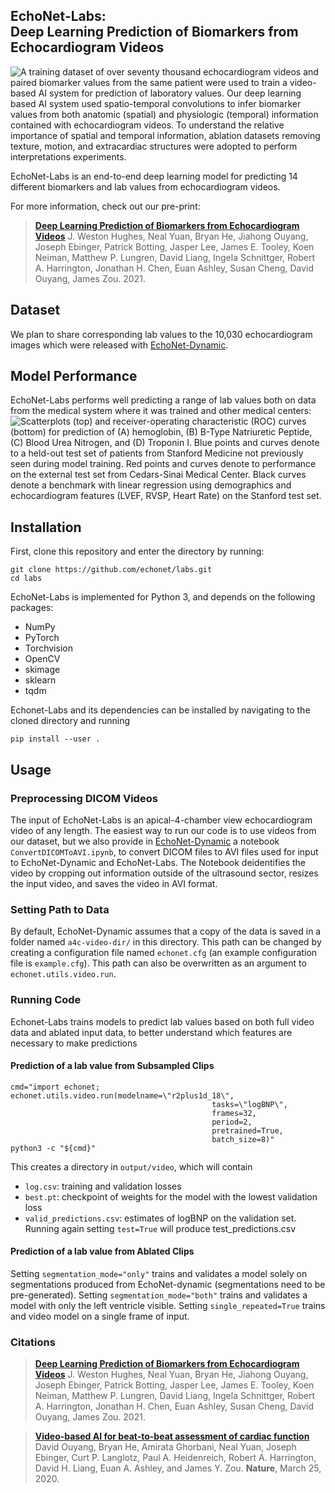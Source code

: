 EchoNet-Labs:<br/>Deep Learning Prediction of Biomarkers from Echocardiogram Videos
------------------------------------------------------------------------------

![A training dataset of over seventy thousand echocardiogram videos and paired biomarker values from the same patient were used to train a video-based AI system for prediction of laboratory values. Our deep learning based AI system used spatio-temporal convolutions to infer biomarker values from both anatomic (spatial) and physiologic (temporal) information contained with echocardiogram videos. To understand the relative importance of spatial and temporal information, ablation datasets removing texture, motion, and extracardiac structures were adopted to perform interpretations experiments. ](media/figure_1.png)

EchoNet-Labs is an end-to-end deep learning model for predicting 14 different biomarkers and lab values from echocardiogram videos. 

For more information, check out our pre-print:
> [**Deep Learning Prediction of Biomarkers from Echocardiogram Videos**](https://www.medrxiv.org/content/10.1101/2021.02.03.21251080v1)
  J. Weston Hughes, Neal Yuan, Bryan He, Jiahong Ouyang, Joseph Ebinger, Patrick Botting, Jasper Lee, James E. Tooley, Koen Neiman, Matthew P. Lungren, David Liang, Ingela Schnittger, Robert A. Harrington, Jonathan H. Chen, Euan Ashley, Susan Cheng, David Ouyang, James Zou. 2021.

Dataset
-------
We plan to share corresponding lab values to the 10,030 echocardiogram images which were released with [EchoNet-Dynamic](https://echonet.github.io/dynamic/).

Model Performance
-------
EchoNet-Labs performs well predicting a range of lab values both on data from the medical system where it was trained and other medical centers:
![Scatterplots (top) and receiver-operating characteristic (ROC) curves (bottom) for prediction of (A) hemoglobin, (B) B-Type Natriuretic Peptide, (C) Blood Urea Nitrogen, and (D) Troponin I. Blue points and curves denote to a held-out test set of patients from Stanford Medicine not previously seen during model training. Red points and curves denote to performance on the external test set from Cedars-Sinai Medical Center. Black curves denote a benchmark with linear regression using demographics and echocardiogram features (LVEF, RVSP, Heart Rate) on the Stanford test set.
](media/figure_2.png)

Installation
------------

First, clone this repository and enter the directory by running:

    git clone https://github.com/echonet/labs.git
    cd labs

EchoNet-Labs is implemented for Python 3, and depends on the following packages:
  - NumPy
  - PyTorch
  - Torchvision
  - OpenCV
  - skimage
  - sklearn
  - tqdm

Echonet-Labs and its dependencies can be installed by navigating to the cloned directory and running

    pip install --user .

Usage
-----
### Preprocessing DICOM Videos

The input of EchoNet-Labs is an apical-4-chamber view echocardiogram video of any length. The easiest way to run our code is to use videos from our dataset, but we also provide in [EchoNet-Dynamic](https://github.com/echonet/dynamic/blob/master/scripts/ConvertDICOMToAVI.ipynb) a notebook `ConvertDICOMToAVI.ipynb`, to convert DICOM files to AVI files used for input to EchoNet-Dynamic and EchoNet-Labs. The Notebook deidentifies the video by cropping out information outside of the ultrasound sector, resizes the input video, and saves the video in AVI format. 

### Setting Path to Data

By default, EchoNet-Dynamic assumes that a copy of the data is saved in a folder named `a4c-video-dir/` in this directory.
This path can be changed by creating a configuration file named `echonet.cfg` (an example configuration file is `example.cfg`). This path can also be overwritten as an argument to `echonet.utils.video.run`.

### Running Code
Echonet-Labs trains models to predict lab values based on both full video data and ablated input data, to better understand which features are necessary to make predictions

#### Prediction of a lab value from Subsampled Clips

    cmd="import echonet; echonet.utils.video.run(modelname=\"r2plus1d_18\",
                                                 tasks=\"logBNP\",
                                                 frames=32,
                                                 period=2,
                                                 pretrained=True,
                                                 batch_size=8)"
    python3 -c "${cmd}"

This creates a directory in `output/video`, which will contain
  - `log.csv`: training and validation losses
  - `best.pt`: checkpoint of weights for the model with the lowest validation loss
  - `valid_predictions.csv`: estimates of logBNP on the validation set. Running again setting `test=True` will produce test_predictions.csv
  
#### Prediction of a lab value from Ablated Clips

Setting `segmentation_mode="only"` trains and validates a model solely on segmentations produced from EchoNet-dynamic (segmentations need to be pre-generated). Setting `segmentation_mode="both"` trains and validates a model with only the left ventricle visible. Setting `single_repeated=True` trains and video model on a single frame of input.

### Citations
> [**Deep Learning Prediction of Biomarkers from Echocardiogram Videos**](https://www.medrxiv.org/content/10.1101/2021.02.03.21251080v1)
  J. Weston Hughes, Neal Yuan, Bryan He, Jiahong Ouyang, Joseph Ebinger, Patrick Botting, Jasper Lee, James E. Tooley, Koen Neiman, Matthew P. Lungren, David Liang, Ingela Schnittger, Robert A. Harrington, Jonathan H. Chen, Euan Ashley, Susan Cheng, David Ouyang, James Zou. 2021.

> [**Video-based AI for beat-to-beat assessment of cardiac function**](https://www.nature.com/articles/s41586-020-2145-8)<br/>
  David Ouyang, Bryan He, Amirata Ghorbani, Neal Yuan, Joseph Ebinger, Curt P. Langlotz, Paul A. Heidenreich, Robert A. Harrington, David H. Liang, Euan A. Ashley, and James Y. Zou. <b>Nature</b>, March 25, 2020.
  
  
